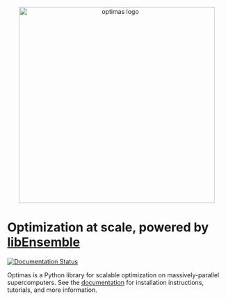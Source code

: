 <p align="center">
    <img width="450" src="https://user-images.githubusercontent.com/20479420/219680583-34ac9525-7715-4e2a-b4fe-74848e9f59b2.png" alt="optimas logo"/>
</p>
<!-- <hr/> -->

# Optimization at scale, powered by [libEnsemble](https://libensemble.readthedocs.io/)
[![Documentation Status](https://readthedocs.org/projects/optimas/badge/?version=latest)](https://optimas.readthedocs.io/en/latest/?badge=latest)

Optimas is a Python library for scalable optimization on massively-parallel supercomputers. See the [documentation](https://optimas.readthedocs.io/) for installation instructions, tutorials, and more information.
